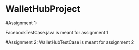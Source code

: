 # WalletHubProject

#Assignment 1:

FacebookTestCase.java is meant for assignment 1 

#Assignment 2:
WalletHubTestCase is meant for assignment 2
